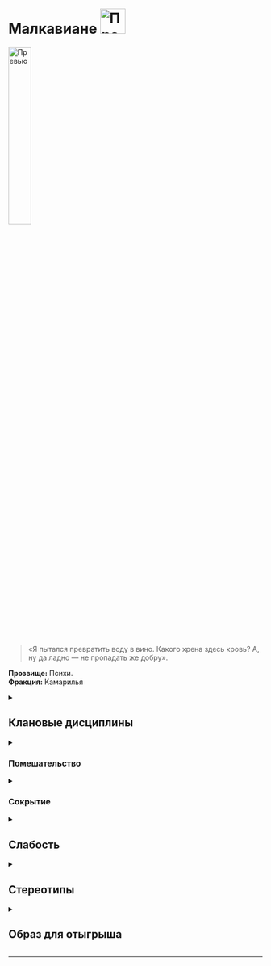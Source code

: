 
# Малкавиане  <img src="https://cdn.discordapp.com/attachments/1374311310501875752/1429075867568701601/1024px-Malkavian_symbol.png?ex=68f4d21d&is=68f3809d&hm=5db891a9973295b65df2e8983eef8309b8f7cf7cc5e968987d0677e8807d73ed" width="50" alt="Превью">


<img src="https://cdn.discordapp.com/attachments/1374311310501875752/1429011594536554637/3f8f0ac8d9e1364c2c7220317ffaa6f4.jpg?ex=68f49641&is=68f344c1&hm=b86e300ac6e44b644c8a89e7c3b9b8d0174b6c90eb77334077d6859e56a54a79" width="30%" alt="Превью">

> «Я пытался превратить воду в вино. Какого хрена здесь кровь? А, ну да ладно — не пропадать же добру».

**Прозвище:** Психи.\
**Фракция:** Камарилья

<details>
  <summary> <h2> Клановые дисциплины </h2> </summary>

 <details> 
  <summary>  <h3>  Ясновидение  </h3> </summary>

  > Эта Дисциплина наделяет персонажа сверхъестественным восприятием. На начальных этапах чувства персонажа просто становятся острее, но по мере постижения этой Дисциплины вампир получает возможность видеть ауры и даже читать чужие мысли. Кроме того, Ясновидение позволяет игнорировать ментальные иллюзии вроде тех, которыми оперирует Дисциплина Сокрытия 

**Риски использования:**
- Окружающий мир, воспринимаемый через обострённые чувства, может легко отвлечь или оглушить
- При использовании в динамичной или неожиданной обстановке требуется проверка воли (сложность 4+)
- **Неудача** означает сенсорную перегрузку и потерю связи с действительностью на 1-2 хода
- Наиболее подвержены перегрузкам: **Малкавиане** и **Тореадоры**
- **Тремер** и **Цимисхи** также не застрахованы от побочных эффектов

**Ключевая характеристика:**
- **Восприятие** — чем выше показатель, тем больше информации можно получить

**Возможности Дисциплины:**
- Обострение обычных чувств
- Видение аур
- Чтение мыслей
- Противодействие ментальным иллюзиям (включая Дисциплину Сокрытия)


   <details> 
  <summary> • Обострение чувств </summary>
  
 >  Эта сила углубляет и усиливает восприятие вампира: вкус и осязание становятся вдвое чувствительнее (вампир может ощутить вкус растворённого в крови жертвы алкоголя, почувствовать слабину скрывающей тайник половицы и т. п.), а зрение, слух и обоняние вдобавок ещё и вдвое острее, позволяя персонажу видеть мельчайшие детали, слышать самые тихие звуки и различать тончайшие нюансы запахов на вдвое большем расстоянии, чем обычно. Сородич может усиливать и снова притуплять свои чувства в любой момент и на любой срок по собственному усмотрению. Если рассказчик позволит, обострённые чувства могут значительно облегчить вампиру охоту.
> В некоторых ситуациях данная сила может стать источником экстрасенсорного, почти провидческого озарения. Эти краткие, смутные переживания могут восприниматься как странные предчувствия, резкие проблески эмпатии, бегающие по телу мурашки и тому подобные ощущения. Вампир не в силах контролировать эти озарения, но со временем может научиться относительно точно понимать их значение.

**Использование:** Активация этой силы является рефлекторным действием, не требует проверок и траты пунктов крови или воли. Если сила активна, сложность проверки обнаружения внешнего стимула при помощи органов чувств (например, проверки восприятия + бдительности) уменьшается на количество пунктов, равное показателю Ясновидения.
Дополнительно, по желанию игрока персонаж при помощи этой силы может усилить только одно из пяти чувств по своему выбору. В данном случае сложность обнаружения внешнего стимула при помощи этого чувства снижается на один пункт, а сложность попыток избежать ослепления или ошеломления возрастает на один пункт.

**Подсказка** Обратите внимание, что эта сила, не позволяет персонажу видеть в кромешной темноте, но благодаря Обострению чувств сложность действий в темноте возрастает
только на один пункт, а не на два, как обычно; кроме того, персонаж при этом может вести огонь из огнестрельного оружия — главное, чтобы он мог слышать, обонять или иным образом ощущать местоположение цели.

**Ограничение** 
- Вампира может сбить с толку яркий свет, громкие звуки и резкие запахи
- Особенно интенсивное и неожиданное воздействие (направленный прожектор, раскат грома) может ослепить или оглушить на несколько часов
  
**Проверка** нет
**Сложность**  в зависимоти от ситуации 

</details> 

<details> 
  <summary> •• Чтение ауры  </summary>
  
 > При помощи этой силы вампир может воспринимать психические ауры, испускаемые всеми смертными и бессмертными существами. Аура — это полупрозрачный ореол, светящийся сменяющими друг друга цветами (самое сложное здесь — научиться правильно их определять).Если эмоции персонажа меняются, вместе с ними плавно меняются и цвета его ауры, формируя зыбкий, текучий узор. Чем сильнее эмоция, которую испытывает персонаж, тем ярче соответствующий ей цвет. Опытный вампир способен многое узнать о субъекте, наблюдая за изменениями яркости и оттенков его ауры. Помимо эмоционального состояния индивида, вампиры при помощи этой силы могут определять природу сверхъестественных существ.

**Использование:** Персонаж должен пристально посмотреть на выбранного индивида в течение нескольких секунд, после чего пройти проверку **Восприятия + Эмпатии (сложность 8)**. Количество успехов определяет, как много персонаж увидел и насколько хорошо понял увиденное (см. таблицу ниже). Неудача означает, что персонаж не смог разобрать в игре цветов ничего определённого. Провал означает, что персонаж ошибся и неверно интерпретировал увиденное.
```
| Успехи        |           Эффект                 |
| :---          | :---                             |
| **1 успех**   | Насыщенность (яркая или бледная) |
| **2 успеха** | Основной цвет                     |
| **3 успеха** | Основные узоры                    |
| **4 успеха** | Мимолётные изменения              |
| **5 успехов** | Мельчайшие нюансы цветовых последовательностей и узоров |
```

**Подсказка** При желании игрок может заявить, что его персонаж использует Чтение ауры для того, чтобы «просканировать» с его помощью большое пространство (например, танцпол ночного клуба или заполненный посетителями выставочный зал). В данном случае персонаж должен решить, какую характеристику он хочет отыскать при помощи этого поверхностного осмотра — информация о наличии или отсутствии этой характеристики будет единственным результатом успешной (или провальной) проверки. Если Рассказчик пожелает, количество успехов может повлиять на скорость этого осмотра. Например, активируя силу, игрок может спросить: «Кто в этом помещении нервничает сильнее всех?» или: «Есть ли в свите председателя совета директоров вампиры?». После этого персонаж, если пожелает, может сосредоточиться на выявленной цели и прочесть её ауру уже в обычном, индивидуальном порядке.
Пока длится сцена, персонаж может относительно точно прочесть чужую ауру только один раз за сцену (попытки сканирования не в счёт). Любая последующая попытка, закончившаяся неудачей, будет считаться провальной — имея дело со столь неоднозначной и изменчивой материей, как аура, персонаж рискует принять желаемое за действительное и, соответственно, неверно оценить чужие намерения. Персонажу потребуется 24-часовая передышка, чтобы избавиться от этого побочного эффекта.
Чтение ауры позволяет, хотя и не без труда, видеть ауры невидимых (или незаметных) глазу существ. 

**Ограничение** Gри помощи Чтения ауры практически невозможно точно сказать, лжёт собеседник или же нет — вампиры лживы по самой своей природе, но даже смертный может испытывать тревогу и при этом правдиво отвечать на заданный вопрос. Эта сила, однако, позволяет довольно точно оценивать эмоциональное состояние собеседника и таким образом решать, стоит ли, например, доверять человеку, который в данный момент сам — буквально — лучится недоверием.
**Проверка** Восприятия + Эмпати
**Сложность**  8


```
### Цвета ауры

| Значение |             Цвет                    |
| :---     | :---                                |
|                  **Эмоции и состояния** | |
| Агрессия |     Пурпурный |
| Вдохновение | Золотистый |
| Влечение | Бордовый |
| Восторг | Фиолетовый |
| Гнев | Красный |
| Зависть | Тёмно-зелёный |
| Идеализм | Жёлтый |
| Любовь | Синий |
| Мечтательность | Пульсирующее свечение |
| Невинность | Белый |
| Недоверие | Светло-зелёный |
| Ненависть | Чёрный |
| Обида | Коричневый |
| Одержимость | Зелёный |
| Печаль | Серебристый |
| Подавленность | Серый |
| Подозрительность | Тёмно-синий |
| Психическое расстройство | Завораживающие узоры |
| Растерянность | Разноцветное мельтешение |
| Скромность | Лавандовый |
| Сострадание | Светло-розовый |
| Спокойствие | Голубой |
| Страх | Оранжевый |
| Счастье | Алый |
| Тревога | Мелькающие помехи |
| Щедрость | Розовый |
| Ярость | Пёстрая рябь |
| **Сверхъественные сущности** | |
| Вампир | Тусклые цвета |
| Гуль | Тусклые вкрапления |
| Маг | Мерцающие искры |
| Оборотень | Яркие, насыщенные цвета |
| Призрак | Блёклые, едва различимые цвета |
| Фея | Радужные отблески |
| **Особые метки** | |
| Диаблерист | Чёрные полосы |
```


   <details> 
  <summary> Видеть невидимое  </summary>

> Ясновидение позволяет Сородичам воспринимать вещи, попросту недоступные человеческим органам чувств. Так, помимо всего прочего, при помощи Ясновидения можно видеть сверхъестественных существ, скрытых от невооружённого глаза (например, призраков или вампиров, использующих Дисциплину Сокрытия) или игнорировать иллюзии, созданные Дисциплиной Фантасмагории.

#### **Взаимодействие с другими Дисциплинами**

**Сокрытие**
Когда персонаж активирует Обострение чувств, чтобы заметить противника, использующего Сокрытие, применяются следующие правила:
*   Если показатель **Ясновидения** персонажа **выше** показателя **Сокрытия** противника, он может пройти проверку **Восприятия + Шестого чувства**. Сложность проверки равна **7 - (Ясновидение - Сокрытие)**.
*   Если показатель **Сокрытия** противника **выше**, персонаж не сможет обнаружить его вообще.
*   Если показатели **равны**, стороны совершают встречную проверку:
    *   Персонаж с Ясновидением: **Восприятие + Шестое чувство** (сложность 7)
    *   Противник с Сокрытием: **Манипуляция + Хитрость** (сложность 7)
    Побеждает сторона, набравшая больше успехов.

**• Фантасмагория**
Персонаж с Ясновидением может попытаться проигнорировать эффект иллюзии, созданной при помощи Фантасмагории. Для этого:
*   Персонаж должен **активно искать** иллюзию (игрок должен заявить Рассказчику о целенаправленном поиске).
*   Далее применяется та же процедура сравнения показателей Дисциплин и проведения проверок, что и для **Сокрытия**.

**• Прочие силы**
Поскольку силы существ вроде магов и призраков действуют не так, как вампирские Дисциплины, простое сравнение показателей не сработает. Чтобы не переусложнять систему, следует провести встречную проверку:
*   Персонаж с Ясновидением: **Восприятие + Шестое чувство** (сложность 7)
*   Противник (например, маг или призрак): **Манипуляция + Хитрость** (сложность 7)
Побеждает сторона, набравшая больше успехов.

</details>

</details>

   <details> 
  <summary> ••• Психометрия </summary>

 > Когда кто-нибудь пользуется предметом достаточно долго, он оставляет на нём свой психический отпечаток. Вампир, сведущий в Психометрии, может считывать эти отпечатки и с их помощью узнавать, кто владел этим предметом, когда держал его и что делал с ним в последний раз (труп в этом смысле тоже является предметом, так что персонаж при желании сможет без проблем «прочитать» и чьё-нибудь мёртвое тело).
>  Считанная информация редко бывает понятной и подробной; психический отпечаток в этом смысле больше похож на размазанный снимок, чем на целостную картину. Впрочем, Сородич способен извлечь полезную информацию даже из этого скудного источника. Несмотря на то, что наиболее яркий отпечаток всегда оставляет последний владелец предмета, самый стойкий психический след обычно принадлежит тому, кто владел предметом дольше.

**Использование:** Для того чтобы активировать эту силу, вампир должен коснуться предмета или, если это возможно, взять его в руки и погрузиться в неглубокий медитативный транс. Пребывая в этом состоянии, вампир слабо осознаёт, что происходит вокруг, но громкого звука или иного раздражающего воздействия достаточно, чтобы немедленно привести его в чувство.
Количество успехов определяет, какую информацию и в каком объёме получит персонаж.
```
| Результат | Информация |
| :--- | :--- |
| **Провал** | Персонажа захлёстывает поток эмоциональных переживаний (теряет возможность действовать на протяжении следующих 30 минут). |
| **Неудача** | Никакой ценной информации. |
| **1 успех** | Самая базовая информация (например, пол или цвет волос последнего владельца). |
| **2 успеха** | Ещё один фрагмент базовой информации. |
| **3 успеха** | Более полезная информация о последнем владельце (например, возраст или эмоциональное состояние того, кто пользовался предметом в последний раз). |
| **4 успеха** | Имя владельца. |
| **5+ успехов** | Практически вся возможная информация о последнем владельце предмета и их совместной истории. |
```

**Подсказка** Чем сильнее была эмоциональная связь владельца с предметом, тем более сильным будет его отпечаток — и тем больше информации Сородич сможет из него извлечь. События, сопряжённые с сильными эмоциями (вручение подарков, пытки, семейные драмы), также оставляют более чёткий и долговременный отпечаток, чем краткие и обыденные контакты.
**Особые предметы** Некоторые предметы (по желанию Рассказчика) могут нести настолько сильный эмоциональный отпечаток, что любой психометрический контакт с ними может по умолчанию считаться успешным.
**Проверка** Восприятия + Эмпатии
**Сложность**   Сложность этой проверки определяется возрастом психического отпечатка, а также силой личности того, кто его оставил, или интенсивностью эмоций, сопровождавших самое яркое из «пережитых» предметом событий.
 **Пример:** Если персонаж имеет дело с пистолетом, из которого пару часов назад было совершено убийство, сложность будет равна 4. При попытке определить, кому принадлежала окровавленная кукла, датированная концом XIX века, сложность вполне может быть равна 9.

  </details>

</details>

  </details>

  </details>
  
  </details>

  </details>



   <details> 
  <summary>   <h3>  Помешательство </h3> </summary>
     
 > Помешательство — это Дисциплина, которая позволяет вампиру управлять безумием и лишать окружающих рассудка. Хотя Помешательство является клановой дисциплиной малкавиан, совсем не обязательно быть сумасшедшим, чтобы эффективно её использовать… Но вообще не помешает.

#### **Природа безумия**

Как это ни странно, но Помешательство не привносит безумие откуда-то извне. Его силы будто взламывают двери, ведущие в самые тёмные глубины разума жертвы, и вытаскивают на свет всё, что найдут.

#### **Философия Малкавиан**

Малкавиане утверждают, что безумие — это всего лишь следующий этап когнитивной эволюции, трансгуманистический скачок за пределы колыбели, которую люди называют разумом.

Все остальные Сородичи склонны видеть в подобных утверждениях лишь попытку оправдать хаос, к которому непременно приводит применение Помешательства. Впрочем, никто не горит желанием вступать с малкавианами в философские споры — мало кому хочется стать следующим, кто шагнёт на новый виток их «эволюции».


   <details> 
  <summary> • Страсть  </summary>

> При помощи этой силы вампир способен до предела усилить или, напротив, почти заглушить обуревающие жертву эмоции. Сородич не может выбирать, на какую эмоцию подействует его сила — он может обострить или притупить только те эмоции, которые жертва испытывает в данный момент. Так, вампир может превратить лёгкое раздражение в клокочущую ярость, а истинную любовь — в мимолётную заинтересованность.

**Использование:** Персонаж говорит с жертвой и проходит проверку **Обаяния + Эмпатии** (сложность равна показателю **Человечности / Пути** жертвы). Количество успехов определяет, насколько долгим будет произведённый силой эффект.
По усмотрению Рассказчика, изменённое эмоциональное состояние может облегчить или усложнить на один-два пункта любые подходящие по смыслу проверки (например, попытки сдержать приступ ярости, проявить смелость, воспротивиться воздействию чужого Величия и т.п.).

```
| Успехи | Длительность |
| :--- | :--- |
| 1 успех | Один ход |
| 2 успеха | Один час |
| 3 успеха | Одна ночь |
| 4 успеха | Одна неделя |
| 5 успехов | Один месяц |
| 6+ успехов | Три месяца |
```

**Проверка** Обаяния + Эмпатии
**Сложность** равна показателю **Человечности / Пути жертвы**


</details>


   <details> 
  <summary> •• Наваждение  </summary>

> Манипулируя связанными с органами чувств зонами мозга жертвы, вампир может заполнить её разум мимолётными, но яркими нереальными ощущениями — видениями, звуками, запахами и т.д. Вне зависимости от того, какое чувство затрагивается, ощущение остаётся для жертвы кратким, невнятным, но тем не менее бесспорно достоверным. Вампир не может полностью контролировать содержание внушённых ощущений, но может выбрать, какое из чувств жертвы будет подвергаться наваждению.
Наваждение приходит в основном по ночам и, главным образом, когда жертва находится в одиночестве. Ощущения могут вызывать подавленные страхи, будить неприятные воспоминания — всё, что Рассказчик сочтёт уместным. Тем не менее, наваждения всегда тяготят и никогда не бывают приятными. Жертва может начать сомневаться в собственном рассудке или в здравомыслии окружающего мира.

**Использование:** Персонаж должен поговорить с жертвой, потратить 1 пункт крови и пройти проверку **Манипуляции + Хитрости**. Сложность проверки равна **Восприятию + Самоконтролю / Инстинктам жертвы**.
Количество успехов определяет длительность эффекта. По усмотрению Рассказчика, особенно яркие или пугающие наваждения могут наложить штраф (-1 или -2 куба) на соответствующие проверки жертвы.

```
| Успехи | Длительность |
| :--- | :--- |
| 1 успех | Одна ночь |
| 2 успеха | Две ночи |
| 3 успеха | Одна неделя |
| 4 успеха | Один месяц |
| 5 успехов | Три месяца |
| 6+ успехов | Один год |
```

**Проверка** Манипуляции + Хитрости
**Сложность** Восприятию + Самоконтролю / Инстинктам ;thnds

</details>


   <details> 
  <summary> ••• Око хаоса  </summary>

> Эта сила даёт вампиру возможность отыскать здравое зерно, скрытое в океане безумия. С её помощью Сородич способен исследовать потёмки чужих душ в поисках их истинной природы и скрытых психозов, а также находить незримые закономерности в хаотических узорах самой реальности. Владеющие этой силой малкавиане порой обладают весьма ценной информацией о перипетиях и гамбитах Извечной Борьбы. Ну или просто очень хорошо притворяются, что обладают ею.


**Использование:** Эта сила позволяет вампиру определить истинную натуру жертвы или проникнуть в суть сложных явлений. Для этого персонаж должен сконцентрироваться на один ход и пройти проверку **Восприятия + Оккультизма**. Сложность проверки зависит от цели:

```
| Цель | Сложность |
| :--- | :--- |
| Определение натуры незнакомца | 9 |
| Определение натуры знакомого | 8 |
| Определение натуры близкого друга | 6 |
| Расшифровка закодированного сообщения | 7 |
| Постижение смысла через хаотические знаки (падающие листья и т.п.) | 6 |
```

**Проверка** Восприятия + Оккультизма
**Сложность** по таблице

 <details> 
 <summary> Для меня  </summary>

Око Хаоса — чрезвычайно могущественный инструмент для повествования. Оно может:
*   Стать завязкой для новых историй.
*   Указать игрокам на упущенные улики.
*   Намекнуть на грядущие значимые события.
*   Предоставить критически важную информацию, когда другие источники недоступны.

**Ключевой принцип:** информация от Ока Хаоса — это не сухие факты, а смутные аллегории и островки истины, затерянные в океане безумия.

**Правильная подача информации:**
*   **Вместо:** «Ты понимаешь, что твой собеседник — гуль могущественного мафусаила».
*   **Лучше сказать:** «Твой собеседник вдруг превращается в куклу-марионетку с грубо намалёванными чертами лица, от которой вверх, в ночное небо, уходят сверкающие нити чужой воли».

Такой подход сохраняет таинственность силы и стимулирует интерпретацию, а не даёт простые ответы.

</details>

</details>

</details>

</details>



 <details> 
  <summary>  <h3>  Сокрытие </h3> </summary>
> Сокрытие — это дисциплина, которая помогает Сородичам прятаться от чужих глаз даже на виду у целой толпы  Сокрытый вампир не становится невидимкой — его, скорее, просто перестают замечать, а тем, кто смотрел прямо на него, кажется, что он исчез. Сокрытие также позволяет вампирам менять облик и надёжно прятать предметы и живых существ.

#### **Механика и ограничения**

*   **Дистанция воздействия:** Как правило, для того чтобы силы Сокрытия работали, свидетели должны находиться в пределах дистанции, равной **5 метрам за каждый пункт (Смекалки + Скрытности)** вампира. 
Пример: Смекалка - 2, Скрытность - 3 -> 2 + 3 = 5, умножаем на 5 -> 5*5 = 25 метров
*   **Длительность:** Если Сородич не решит раскрыться по собственной воле, он может оставаться сокрытым столько, сколько пожелает. Большая часть сил Сокрытия действует до конца сцены или до тех пор, пока вампир не решит прекратить их действие — для их поддержания не требуется особых усилий.
*   **Старшие силы:** Продвинутые уровни этой Дисциплины позволяют вампиру пропасть из виду настолько плавно и незаметно, что никто из свидетелей не вспомнит момент, когда это произошло.

#### **Кто может обнаружить Сокрытие**

Лишь немногие существа способны пробиться сквозь мистический туман Сокрытия.

*   **Животные,** полагающиеся на инстинкты выживания, часто замечают (и пугаются) незримо присутствующих вампиров.
*   **Маленькие дети** и другие чуждые лжи и обмана существа также могут быть невосприимчивы (на усмотрение Рассказчика).
*   **Электронные средства:** Поскольку Сокрытие воздействует на разум, оно не прячет от видеокамер и фотоаппаратов. Однако живой наблюдатель, снимающий видео, не обратит на вампира внимания и заметит его только при последующем просмотре записи.
*   **Ясновидение:** Сокрытие может быть преодолено с помощью Дисциплины **Ясновидение**, как описано во врезке «Видеть невидимое». Для упрощения, Рассказчик может считать, что дети и животные обладают **Ясновидением 1** исключительно для противодействия Сокрытию.


 <details> 
  <summary> • Плащ теней  </summary>
   
 >  На этом уровне постижения Дисциплины вампиру приходится скрываться среди окружающих его теней. При этом каинит ступает под покров теней и исчезает из виду.

**Использование:**  Вампир остаётся сокрытым до тех пор, пока соблюдаются следующие условия:
*   **Не издаёт звуков.**
*   **Не двигается с места.**
*   **Находится в затенённом укрытии** (за занавеской, в кустах, в нише дверного проёма, за фонарным столбом, в переулке и т.п.).

 **Эффект немедленно прекращается, если вампир**:
*   Издаст звук.
*   Сдвинется с места.
*   Совершит атаку.
*   Лишится укрытия.
*   Попадёт под луч света.
  
**Ограничение**    Эта сила эффективна лишь против **случайного свидетеля**.
*   Она не защитит от того, кто чувствует опасность и пристально всматривается в каждую подозрительную тень.
*   Обнаружить вампира может Сородич с достаточно высоким уровнем восприятия или сверхъестественными способностями.
**Проверка** не требуется — персонажу достаточно соблюдать описанные выше условия.
**Сложность**  -


</details>

 <details> 
  <summary> •• Незримое присутствие  </summary>
  
 >  Со временем вампир узнаёт, как перемещаться с места на место, оставаясь незамеченным. Тени словно следуют за ним, а окружающие помимо собственной воли отводят взгляд и бессознательно отходят в сторону, чтобы не столкнуться с укутанным во мрак силуэтом. Некоторые — самые слабовольные — могут даже бежать прочь, охваченные приступом всепоглощающего безотчётного страха.

**Использование:**  
*   **Длительность:** Вампир может оставаться сокрытым сколь угодно долго, пока кто-нибудь не заподозрит неладное и не начнёт целенаправленный поиск.
*   **Что можно скрыть:** Персонаж может скрыть себя, одежду и предметы, помещённые в карманы.
*   **Требования:** Для поддержания эффекта необходимо оставаться тихим, не атаковать и не привлекать к себе внимание.

**Ограничение** 
*   **Грубое нарушение скрытности** (крик, разбитие окна, атака) немедленно раскрывает присутствие, но лишь как смазанный силуэт.
*   Для полного распознавания жертва должна пройти проверку **Смекалки + Шестого чувства (сложность 7)**.
*   **Успех** означает, что жертва не только видит вампира в истинном обличье, но и вспоминает все его предыдущие действия в сцене.

  Вампир остаётся физическим существом и должен:
*   Смотреть под ноги
*   Избегать столкновений с людьми и предметами
*   Помнить, что даже один неосторожный звук может раскрыть его присутствие


**Проверка** Проверка не требуется, если персонаж соблюдает условия. При нарушении тишины или необходимости рискованного действия требуется проверка **Смекалки + Скрытности**

**Сложность**  Рискованные действия 
```
| Ситуация | Сложность |
| :--- | :--- |
| Ходьба по скрипучим половицам | 5 |
| Преодоление водной преграды (лужи) | 9 |
| Произнесение нескольких слов | 3 успеха |
```

</details>


 <details> 
  <summary> ••• Маска тысячи лиц  </summary>
  
 > Вампир может влиять на восприятие окружающих, заставляя их видеть чужие лица вместо своего. Хотя физический облик Сородича не меняется, любой наблюдатель, поддавшийся силе, увидит того, кого пожелает вампир.

**Использование:** 
*   **Выбор маски:** Вампир должен чётко определить, создаёт ли он случайный облик или копирует конкретного человека.
*   **Сложности:**
    *   **Случайная внешность** проще в поддержании, но сложнее в создании правдоподобия.
    *   **Чужой облик** требует воспроизведения манер и поведения, но может ограничиться только внешним сходством для упрощения задачи.

**Ограничение** 
*   **Недостаточность внешности:** Для успешной имитации конкретного человека часто требуются личные знания о жертве (особенно при обмане близких людей).
*   **Подготовка:** Для убедительной маскировки под другую личность может потребоваться предварительный сбор информации о привычках, отношениях и биографии объекта.

**Проверка** **Манипуляция + Исполнения (сложность 7)**
*   При копировании конкретного человека требуется предварительное изучение объекта. Рассказчик может повысить сложность, если наблюдение было кратким.
*   Для принятия облика с более высоким показателем **Привлекательности** необходимо потратить разницу в пунктах крови.

```
| Успехи | Эффект |
| :--- | :--- |
| **1 успех** | Сохранение роста и телосложения, незначительные изменения черт лица. Носферату может сойти за уродливого смертного. |
| **2 успеха** | Полная потеря сходства с собой. Наблюдатели не смогут опознать или договориться о деталях внешности. |
| ****3 успеха**** | Свободный выбор внешности по желанию вампира. |
| **4 успеха** | Полное перевоплощение: мимика, жесты, голос, походка и другие особенности поведения. |
| **5+ успехов** | Кардинальные изменения: смена пола, возраста, телосложения и других физических параметров. |

```


</details>


</details>

</details>


<details> 
  <summary> <h2> Слабость </h2> </summary>

  Все члены клана Малкавиан страдают от перманентного психического расстройства. Это расстройство действует как любое другое — оно не мешает приобретать новые психические расстройства, и его, как и обычное расстройство, можно временно нейтрализовать при помощи воли. Но, в отличие от новообретённых расстройств, перманентное психическое расстройство нельзя исцелить.

</details>

<details> 
  <summary> <h2> Стереотипы </h2> </summary>

**Что клан думает о вампирских сообществах?**
  - о Комарилье: 
  - о Шабаше: 
  - об Анархах: 

**Что клан думает о других кланах и что другие кланы думают о них?**

  
  ```
                                                Что думает клан о других кланах                                            Что думают другие кланы об Вентру
---------------------------------------------------------------------------------------------------------------------------------------------------------------------------

                                                                                     Камарилья

---------------------------------------------------------------------------------------------------------------------------------------------------------------------------
Вентру                            
---------------------------------------------------------------------------------------------------------------------------------------------------------------------------
Гангрел                          
---------------------------------------------------------------------------------------------------------------------------------------------------------------------------     
Малкавиане                       
---------------------------------------------------------------------------------------------------------------------------------------------------------------------------
Носферату                        
---------------------------------------------------------------------------------------------------------------------------------------------------------------------------
Тореадор                         
---------------------------------------------------------------------------------------------------------------------------------------------------------------------------
Тремер                            
---------------------------------------------------------------------------------------------------------------------------------------------------------------------------

                                                                                            Шабаш

---------------------------------------------------------------------------------------------------------------------------------------------------------------------------

Лассомбра                      
---------------------------------------------------------------------------------------------------------------------------------------------------------------------------
Цимисхи                         
---------------------------------------------------------------------------------------------------------------------------------------------------------------------------

                                                                                          Независимые

---------------------------------------------------------------------------------------------------------------------------------------------------------------------------
Каитифы                         
---------------------------------------------------------------------------------------------------------------------------------------------------------------------------
Ассамиты                        
---------------------------------------------------------------------------------------------------------------------------------------------------------------------------
Джованни                        
---------------------------------------------------------------------------------------------------------------------------------------------------------------------------
Последователи Сета               
---------------------------------------------------------------------------------------------------------------------------------------------------------------------------
Равнос                          
---------------------------------------------------------------------------------------------------------------------------------------------------------------------------

```

</details>


<details> 
  <summary> <h2> Образ для отыгрыша </h2> </summary>

  <details> 
  <summary> Экспозиция  </summary>
    
Клан Малкавиан проклят дважды: первое проклятие — вампиризм, второе — смятение, которым охвачены их умы и сердца. Едва пережив Становление, малкавианин погружается в бездну безумия, которое будет неотступно преследовать его отныне и впредь. Кто‑то считает их своего рода оракулами и пророками, кто‑то — опасными сумасшедшими. Стоит чётко понимать, что безумие малкавиан — отталкивающее, болезненное состояние, но время от времени оно позволяет им многое понять, просто взглянув на вещи под другим углом.
Сами Малкавиане могут по‑разному рационализировать своё поведение: кто‑то убеждён, что обладает целым набором дополнительных чувств, кто‑то считает себя марионеткой в руках безумного кукловода, а кто‑то — существом, опережающим естественный ход эволюции, или физическим воплощением некой сущности, которую Мир Тьмы пока не в силах постичь. Малкавианин может быть как кровожадным психопатом, так и адекватным с виду Сородичем, одержимым разве что приступами парализующего экзистенциального ужаса перед ликом неизбежного космического катаклизма.
Хрупкое равновесие, в котором пребывает рассудок малкавиан, мешает другим Сородичам (да и смертным тоже) полноценно с ними взаимодействовать. Сами же малкавиане вдобавок регулярно устраивают хитроумные, жутковатые и опасные проделки, которые также не способствуют улучшению их репутации в глазах других вампиров. С точки зрения самих Психов, каждая их проделка — ценный жизненный урок, однако в подавляющем большинстве случаев этот посыл обычно не доходит до адресата, разбиваясь о вполне понятное нежелание Сородичей подвергать свою нежизнь опасности или их неспособность разобраться в хитросплетениях безумной малкавианской логики.
Типичной малкавианской проделкой можно считать гильотину, установленную вместо входной двери в убежище почтенного тореадора, «экспроприацию и перераспределение» имущества старейшины‑бруха, на пару часов отлучившегося в Элизиум, или анонимное сообщение какому‑нибудь сталкеру с указанием места тайной сходки Носферату. Даже слово «проделка» вызывает в Сородичах не меньший страх и отторжение, чем сами Малкавиане.

</details>

  <details> 
  <summary> Внешний вид  </summary>

Малкавиане нередко ходят в растрёпанной, измазанной кровью или грязью одежде (иногда в той же самой, что и в ночь Становления), а если и переодеваются в чистое, то могут мимоходом нацепить на себя первое, что удастся стащить из торгового центра или автоматической прачечной.
Впрочем, малкавианин с той же вероятностью может выглядеть очень аккуратно и даже утончённо, изо всех сил стараясь казаться настолько «нормальным», насколько это возможно.

</details>

 <details> 
  <summary> Убежища </summary>
   
Постоянство не входит в число добродетелей клана Малкавиан, поэтому они устраивают свои убежища в любых безопасных, тихих и запоминающихся местах. Некоторые малкавиане вообще ведут бродяжнический образ жизни, перебиваясь случайными убежищами, которые устраивают на скорую руку прямо там, где их застигнет нужда или приближающийся рассвет.
Спектр более‑менее постоянных малкавианских убежищ варьируется от номеров в шикарных отелях до скватов, наркологических диспансеров и музейных запасников.

</details>

 <details> 
  <summary> Биографии </summary>
Потомком малкавианина неожиданно как для себя, так и для самого незадачливого сира может стать практически кто угодно. Дополнительным фактором риска для потенциального дитя может служить произошедшая в прошлом личная трагедия или припрятанный в шкафу скелет.
Некоторые по‑настоящему оторванные от реальности малкавиане могут даже не осознавать последствий своих действий и попросту не знать, что у них есть какие‑то там потомки. У этих брошенных на произвол судьбы бедолаг нет почти никаких шансов влиться в «цивилизованное» вампирское сообщество, так что почти все они со временем пополняют ряды каитифов.
Создание персонажа: среди Малкавиан чаще всего встречаются архетипы одиночек и девиантов в сочетании с амплуа изгоев. Первичными характеристиками чаще всего являются ментальные (хотя встречаются и безумцы с первичными социальными характеристиками, и маньяки с физическими). Первичными способностями обычно являются таланты или знания.

</details>


</details>

</details>

-------------------------------------------------------------------------------------------------------------------------------------------------------------------------------------------------

